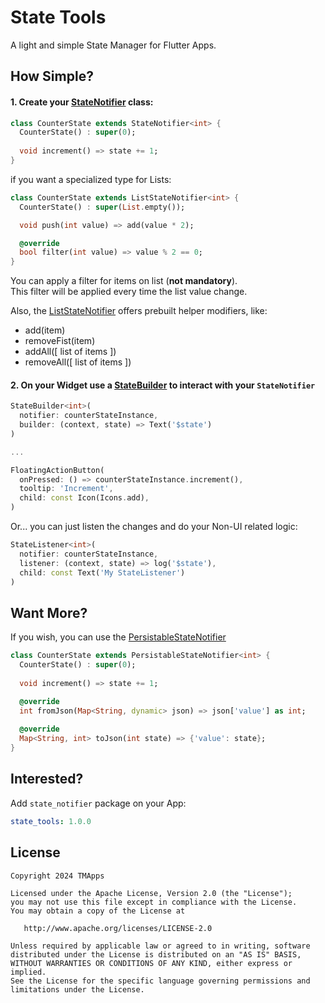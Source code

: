 # State Tools

A light and simple State Manager for Flutter Apps.

## How Simple?

#### 1. Create your [StateNotifier](lib/state/state_notifier.dart) class:
```dart
class CounterState extends StateNotifier<int> {
  CounterState() : super(0);
  
  void increment() => state += 1;
}
```

if you want a specialized type for Lists:
```dart
class CounterState extends ListStateNotifier<int> {
  CounterState() : super(List.empty());

  void push(int value) => add(value * 2);

  @override
  bool filter(int value) => value % 2 == 0;
}
```

You can apply a filter for items on list (**not mandatory**).<br/>
This filter will be applied every time the list value change.

Also, the [ListStateNotifier](lib/state/state_notifier.dart#L69) offers prebuilt helper modifiers, like:
- add(item)
- removeFist(item)
- addAll([ list of items ])
- removeAll([ list of items ])

#### 2. On your Widget use a [StateBuilder](lib/state/state_widgets.dart) to interact with your `StateNotifier`
```dart
StateBuilder<int>(
  notifier: counterStateInstance,
  builder: (context, state) => Text('$state')
)

...

FloatingActionButton(
  onPressed: () => counterStateInstance.increment(),
  tooltip: 'Increment',
  child: const Icon(Icons.add),
)
```

Or... you can just listen the changes and do your Non-UI related logic:

```dart
StateListener<int>(
  notifier: counterStateInstance,
  listener: (context, state) => log('$state'),
  child: const Text('My StateListener')
)
```

## Want More?

If you wish, you can use the [PersistableStateNotifier](lib/state/state_notifier.dart#L117)
```dart
class CounterState extends PersistableStateNotifier<int> {
  CounterState() : super(0);
     
  void increment() => state += 1;

  @override
  int fromJson(Map<String, dynamic> json) => json['value'] as int;
  
  @override
  Map<String, int> toJson(int state) => {'value': state};
}
```

## Interested?

Add `state_notifier` package on your App:
```yaml
state_tools: 1.0.0
```

## License

    Copyright 2024 TMApps
    
    Licensed under the Apache License, Version 2.0 (the "License");
    you may not use this file except in compliance with the License.
    You may obtain a copy of the License at
    
       http://www.apache.org/licenses/LICENSE-2.0
    
    Unless required by applicable law or agreed to in writing, software
    distributed under the License is distributed on an "AS IS" BASIS,
    WITHOUT WARRANTIES OR CONDITIONS OF ANY KIND, either express or implied.
    See the License for the specific language governing permissions and
    limitations under the License.